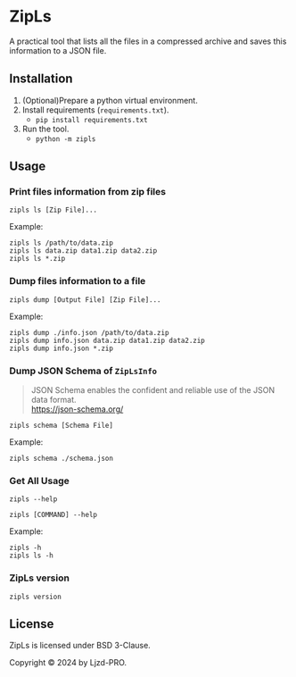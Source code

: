 # ZipLs

A practical tool that lists all the files in a compressed archive and saves this information to a JSON file.

## Installation

1. (Optional)Prepare a python virtual environment.
2. Install requirements (`requirements.txt`).
    - `pip install requirements.txt`
3. Run the tool.
    - `python -m zipls`

## Usage

### Print files information from zip files

```shell
zipls ls [Zip File]...
```

Example:
```shell
zipls ls /path/to/data.zip
zipls ls data.zip data1.zip data2.zip
zipls ls *.zip
```

### Dump files information to a file

```shell
zipls dump [Output File] [Zip File]...
```

Example:
```shell
zipls dump ./info.json /path/to/data.zip
zipls dump info.json data.zip data1.zip data2.zip
zipls dump info.json *.zip
```

### Dump JSON Schema of `ZipLsInfo`

> JSON Schema enables the confident and reliable use of the JSON data format. \
> https://json-schema.org/

```shell
zipls schema [Schema File]
```

Example:
```shell
zipls schema ./schema.json
```

### Get All Usage

```shell
zipls --help
```

```shell
zipls [COMMAND] --help
```

Example:
```shell
zipls -h
zipls ls -h
```

### ZipLs version

```shell
zipls version
```

## License

ZipLs is licensed under BSD 3-Clause.

Copyright © 2024 by Ljzd-PRO.

